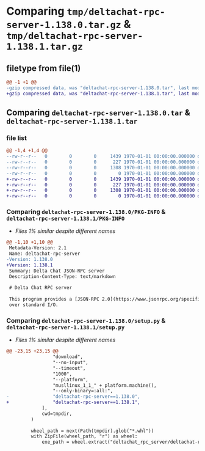 # Comparing `tmp/deltachat-rpc-server-1.138.0.tar.gz` & `tmp/deltachat-rpc-server-1.138.1.tar.gz`

## filetype from file(1)

```diff
@@ -1 +1 @@
-gzip compressed data, was "deltachat-rpc-server-1.138.0.tar", last modified: Mon May 13 11:25:27 2024, max compression
+gzip compressed data, was "deltachat-rpc-server-1.138.1.tar", last modified: Tue May 14 23:11:41 2024, max compression
```

## Comparing `deltachat-rpc-server-1.138.0.tar` & `deltachat-rpc-server-1.138.1.tar`

### file list

```diff
@@ -1,4 +1,4 @@
--rw-r--r--   0        0        0     1439 1970-01-01 00:00:00.000000 deltachat-rpc-server-1.138.0/PKG-INFO
--rw-r--r--   0        0        0      227 1970-01-01 00:00:00.000000 deltachat-rpc-server-1.138.0/pyproject.toml
--rw-r--r--   0        0        0     1308 1970-01-01 00:00:00.000000 deltachat-rpc-server-1.138.0/setup.py
--rw-r--r--   0        0        0        0 1970-01-01 00:00:00.000000 deltachat-rpc-server-1.138.0/src/deltachat_rpc_server/__init__.py
+-rw-r--r--   0        0        0     1439 1970-01-01 00:00:00.000000 deltachat-rpc-server-1.138.1/PKG-INFO
+-rw-r--r--   0        0        0      227 1970-01-01 00:00:00.000000 deltachat-rpc-server-1.138.1/pyproject.toml
+-rw-r--r--   0        0        0     1308 1970-01-01 00:00:00.000000 deltachat-rpc-server-1.138.1/setup.py
+-rw-r--r--   0        0        0        0 1970-01-01 00:00:00.000000 deltachat-rpc-server-1.138.1/src/deltachat_rpc_server/__init__.py
```

### Comparing `deltachat-rpc-server-1.138.0/PKG-INFO` & `deltachat-rpc-server-1.138.1/PKG-INFO`

 * *Files 1% similar despite different names*

```diff
@@ -1,10 +1,10 @@
 Metadata-Version: 2.1
 Name: deltachat-rpc-server
-Version: 1.138.0
+Version: 1.138.1
 Summary: Delta Chat JSON-RPC server
 Description-Content-Type: text/markdown
 
 # Delta Chat RPC server
 
 This program provides a [JSON-RPC 2.0](https://www.jsonrpc.org/specification) interface to DeltaChat
 over standard I/O.
```

### Comparing `deltachat-rpc-server-1.138.0/setup.py` & `deltachat-rpc-server-1.138.1/setup.py`

 * *Files 1% similar despite different names*

```diff
@@ -23,15 +23,15 @@
                 "download",
                 "--no-input",
                 "--timeout",
                 "1000",
                 "--platform",
                 "musllinux_1_1_" + platform.machine(),
                 "--only-binary=:all:",
-                "deltachat-rpc-server==1.138.0",
+                "deltachat-rpc-server==1.138.1",
             ],
             cwd=tmpdir,
         )
 
         wheel_path = next(Path(tmpdir).glob("*.whl"))
         with ZipFile(wheel_path, "r") as wheel:
             exe_path = wheel.extract("deltachat_rpc_server/deltachat-rpc-server", "src")
```

